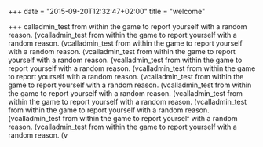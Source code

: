 +++
date = "2015-09-20T12:32:47+02:00"
title = "welcome"

+++
calladmin_test from within the game to report yourself with a random reason. (vcalladmin_test from within the game to report yourself with a random reason. (vcalladmin_test from within the game to report yourself with a random reason. (vcalladmin_test from within the game to report yourself with a random reason. (vcalladmin_test from within the game to report yourself with a random reason. (vcalladmin_test from within the game to report yourself with a random reason. (vcalladmin_test from within the game to report yourself with a random reason. (vcalladmin_test from within the game to report yourself with a random reason. (vcalladmin_test from within the game to report yourself with a random reason. (vcalladmin_test from within the game to report yourself with a random reason. (vcalladmin_test from within the game to report yourself with a random reason. (vcalladmin_test from within the game to report yourself with a random reason. (v
